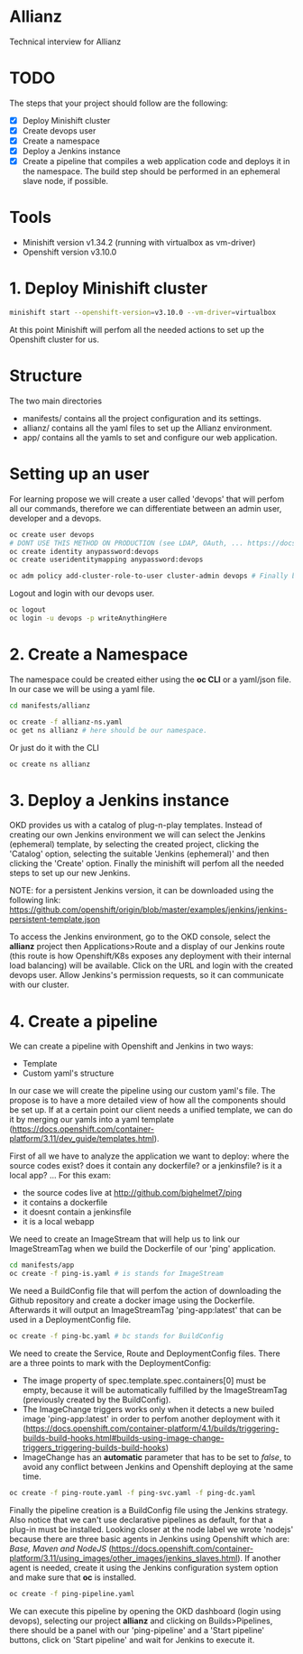 # Allianz
Technical interview for Allianz

# TODO

The steps that your project should follow are the following:

- [x] Deploy Minishift cluster
- [x] Create devops user
- [x] Create a namespace
- [x] Deploy a Jenkins instance
- [x] Create a pipeline that compiles a web application code and deploys it in the namespace. The build step should be performed in an ephemeral slave node, if possible. 

# Tools

* Minishift version v1.34.2 (running with virtualbox as vm-driver)
* Openshift version v3.10.0

# 1. Deploy Minishift cluster

```bash
minishift start --openshift-version=v3.10.0 --vm-driver=virtualbox
```
At this point Minishift will perfom all the needed actions to set up the Openshift cluster for us.

# Structure

The two main directories

* manifests/ contains all the project configuration and its settings.
* allianz/ contains all the yaml files to set up the Allianz environment.
* app/ contains all the yamls to set and configure our web application.

# Setting up an user

For learning propose we will create a user called 'devops' that will perfom all our commands, therefore we can differentiate between an admin user, developer and a devops.

```bash
oc create user devops
# DONT USE THIS METHOD ON PRODUCTION (see LDAP, OAuth, ... https://docs.openshift.com/container-platform/3.11/install_config/configuring_authentication.html)
oc create identity anypassword:devops 
oc create useridentitymapping anypassword:devops

oc adm policy add-cluster-role-to-user cluster-admin devops # Finally bind this user to the cluster-admin role.
```

Logout and login with our devops user.

```bash
oc logout
oc login -u devops -p writeAnythingHere
```

# 2. Create a Namespace

The namespace could be created either using the **oc CLI** or a yaml/json file. In our case we will be using a yaml file.

```bash
cd manifests/allianz

oc create -f allianz-ns.yaml
oc get ns allianz # here should be our namespace.
```

Or just do it with the CLI

```bash
oc create ns allianz
```

# 3. Deploy a Jenkins instance

OKD provides us with a catalog of plug-n-play templates. Instead of creating our own Jenkins environment we will can select the Jenkins (ephemeral) template, by selecting the created project, clicking the 'Catalog' option, selecting the suitable 'Jenkins (ephemeral)' and  then clicking the 'Create' option. Finally the minishift will perfom all the needed steps to set up our new Jenkins.

NOTE: for a persistent Jenkins version, it can be downloaded using the following link: https://github.com/openshift/origin/blob/master/examples/jenkins/jenkins-persistent-template.json

To access the Jenkins environment, go to the OKD console, select the **allianz** project then Applications>Route and a display of our Jenkins route (this route is how Openshift/K8s exposes any deployment with their internal load balancing) will be available. Click on the URL and login with the created devops user. Allow Jenkins's permission requests, so it can communicate with our cluster.

# 4. Create a pipeline

We can create a pipeline with Openshift and Jenkins in two ways:
* Template
* Custom yaml's structure

In our case we will create the pipeline using our custom yaml's file. The propose is to have a more detailed view of how all the components should be set up. If at a certain point our client needs a unified template, we can do it by merging our yamls into a yaml template (https://docs.openshift.com/container-platform/3.11/dev_guide/templates.html).

First of all we have to analyze the application we want to deploy: where the source codes exist? does it contain any dockerfile? or a jenkinsfile? is it a local app? ...
For this exam:
* the source codes live at http://github.com/bighelmet7/ping
* it contains a dockerfile
* it doesnt contain a jenkinsfile
* it is a local webapp

We need to create an ImageStream that will help us to link our ImageStreamTag when we build the Dockerfile of our 'ping' application.

```bash
cd manifests/app
oc create -f ping-is.yaml # is stands for ImageStream
```
We need a BuildConfig file that will perfom the action of downloading the Github repository and create a docker image using the Dockerfile. Afterwards it will output an ImageStreamTag 'ping-app:latest' that can be used in a DeploymentConfig file.

```bash
oc create -f ping-bc.yaml # bc stands for BuildConfig
```

We need to create the Service, Route and DeploymentConfig files. There are a three points to mark with the DeploymentConfig:
* The image property of spec.template.spec.containers[0] must be empty, because it will be automatically fulfilled by the ImageStreamTag (previously created by the BuildConfig).
* The ImageChange triggers works only when it detects a new builed image 'ping-app:latest' in order to perfom another deployment with it (https://docs.openshift.com/container-platform/4.1/builds/triggering-builds-build-hooks.html#builds-using-image-change-triggers_triggering-builds-build-hooks)
* ImageChange has an **automatic** parameter that has to be set to _false_, to avoid any conflict between Jenkins and Openshift deploying at the same time.

```bash
oc create -f ping-route.yaml -f ping-svc.yaml -f ping-dc.yaml
```

Finally the pipeline creation is a BuildConfig file using the Jenkins strategy. Also notice that we can't use declarative pipelines as default, for that a plug-in must be installed. Looking closer at the node label we wrote 'nodejs' because there are three basic agents in Jenkins using Openshift which are: _Base, Maven and NodeJS_ (https://docs.openshift.com/container-platform/3.11/using_images/other_images/jenkins_slaves.html). If another agent is needed, create it using the Jenkins configuration system option and make sure that **oc** is installed.

```bash
oc create -f ping-pipeline.yaml
```

We can execute this pipeline by opening the OKD dashboard (login using devops), selecting our project **allianz** and clicking on Builds>Pipelines, there should be a panel with our 'ping-pipeline' and a 'Start pipeline' buttons, click on 'Start pipeline' and wait for Jenkins to execute it.
